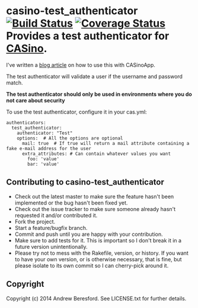 # casino-test_authenticator [![Build Status](https://travis-ci.org/beezly/casino-test_authenticator.png?branch=master)](https://travis-ci.org/beezly/casino-test_authenticator) [![Coverage Status](https://coveralls.io/repos/beezly/casino-test_authenticator/badge.png)](https://coveralls.io/r/beezly/casino-test_authenticator)Provides a test authenticator for [CASino](https://github.com/rbCAS/CASino).

I've written a [blog article](http://beez.ly/2014/05/15/building-a-development-cas-environment-with-casinoapp-and-casino-test_authenticator/) on how to use this with CASinoApp.

The test authenticator will validate a user if the username and password match.

**The test authenticator should only be used in environments where you do not care about security**

To use the test authenticator, configure it in your cas.yml:

    authenticators:
      test_authenticator:
        authenticator: "Test"
        options:  # All the options are optional
          mail: true  # If true will return a mail attribute containing a fake e-mail address for the user
          extra_attributes: # Can contain whatever values you want
            foo: 'value'
            bar: 'value'


## Contributing to casino-test_authenticator

* Check out the latest master to make sure the feature hasn't been implemented or the bug hasn't been fixed yet.
* Check out the issue tracker to make sure someone already hasn't requested it and/or contributed it.
* Fork the project.
* Start a feature/bugfix branch.
* Commit and push until you are happy with your contribution.
* Make sure to add tests for it. This is important so I don't break it in a future version unintentionally.
* Please try not to mess with the Rakefile, version, or history. If you want to have your own version, or is otherwise necessary, that is fine, but please isolate to its own commit so I can cherry-pick around it.

## Copyright

Copyright (c) 2014 Andrew Beresford. See LICENSE.txt
for further details.
